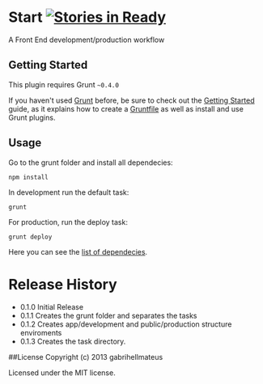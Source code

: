 # Start [![Stories in Ready](https://badge.waffle.io/gabrihellmateus/start.png?label=Ready)](https://waffle.io/gabrihellmateus/start)

A Front End development/production workflow

## Getting Started
This plugin requires Grunt `~0.4.0`

If you haven't used [Grunt](http://gruntjs.com/) before, be sure to check out the [Getting Started](http://gruntjs.com/getting-started) guide, as it explains how to create a [Gruntfile](http://gruntjs.com/sample-gruntfile) as well as install and use Grunt plugins.


## Usage
Go to the grunt folder and install all dependecies:

```
npm install
```

In development run the default task:

```
grunt
```

For production, run the deploy task:

```
grunt deploy
```

Here you can see the [list of dependecies](https://github.com/gabrihellmateus/start/blob/master/DEPENDECIES.md).

# Release History
* 0.1.0 Initial Release
* 0.1.1 Creates the grunt folder and separates the tasks
* 0.1.2 Creates app/development and public/production structure enviroments
* 0.1.3 Creates the task directory.


##License
Copyright (c) 2013 gabrihellmateus

Licensed under the MIT license.
